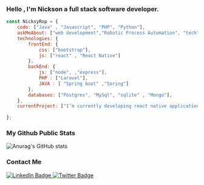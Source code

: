 ### Hello , I'm Nickson a full stack software developer.

```js
const NicksyRop = {
    code: ["Java" , "Javascript", "PHP", "Python"],
    askMeAbout: ["web development","Robotic Process Automation", "tech", "Gaming"],
    technologies: {
        frontEnd: {
            css: ["bootstrap"],
            js: ["react" , "React Native"]
        },
        backEnd: {
            js: ["node", ,"express"],
            PHP : ["Laravel"],
            JAVA : [ "Spring boot" ,"Soring"]
        },
        databases: ["Postgres", "MySql", "sqlite" , "Mongo"],
    },
    currentProject: ["I’m currently developing react native applications", "Improving my UI/UX skills"],
    
};

```


### My Github Public Stats
![Anurag's GitHub stats](https://github-readme-stats.vercel.app/api?username=NicksyRop&show_icons=true&theme=radical)

### Contact Me
<div id="badges">
  <a href="https://www.linkedin.com/in/nickson-kipkorir-304057150/">
    <img src="https://img.shields.io/badge/LinkedIn-blue?style=for-the-badge&logo=linkedin&logoColor=white" alt="LinkedIn Badge"/>
  </a>
 
  <a href="https://twitter.com/parallelcoder?t=wiNfzukbx3toZyP7fNuP1w&s=09">
    <img src="https://img.shields.io/badge/Twitter-blue?style=for-the-badge&logo=twitter&logoColor=white" alt="Twitter Badge"/>
  </a>
</div>
